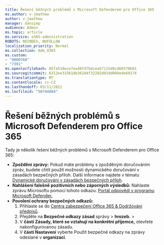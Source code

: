 ```yaml
---
title: Řešení běžných problémů s Microsoft Defenderem pro Office 365
ms.author: v-jmathew
author: v-jmathew
manager: dansimp
audience: Admin
ms.topic: article
ms.service: o365-administration
ROBOTS: NOINDEX, NOFOLLOW
localization_priority: Normal
ms.collection: Adm_O365
ms.custom:
- "9000760"
- "7391"
ms.openlocfilehash: 05fa518ece7ea40fd7b4cea57115d9cd60370b01
ms.sourcegitcommit: 6312ee31561db36104f32282d019d069ede69174
ms.translationtype: MT
ms.contentlocale: cs-CZ
ms.lasthandoff: 03/11/2021
ms.locfileid: "50744884"
---
```

# <a name="fix-common-problems-with-microsoft-defender-for-office-365"></a>Řešení běžných problémů s Microsoft Defenderem pro Office 365

Tady je několik řešení běžných problémů s Microsoft Defenderem pro Office 365:

- **Zpoždění zprávy:** Pokud máte problémy s zpožděným doručováním zpráv,  budete chtít použít možnosti dynamického doručování v zásadách bezpečných příloh. Další informace najdete v tématu [Dynamické doručování v zásadách bezpečných příloh](https://go.microsoft.com/fwlink/?linkid=2094106).
- **Nahlášení falešně pozitivních nebo záporných výsledků:** Nahlaste zprávu Microsoftu pomocí tohoto odkazu: [Portál odpovědí v programu Microsoft Defender.](https://go.microsoft.com/fwlink/?linkid=2092835)
- **Povolení ochrany bezpečných odkazů:**
    1. Přihlaste se do [Centra zabezpečení Office 365 & Dodržování předpisů](https://go.microsoft.com/fwlink/p/?linkid=2077143).
    2. Přejděte na **Bezpečné odkazy zásad** správy  >  **hrozeb.**  >  
    3. V **části Zásady, které se vztahují na konkrétní příjemce,** otevřete nakonfigurovanou zásadu.
    4. V **části Nastavení** vyberte Použít bezpečné odkazy na zprávy odeslané v **organizaci**.
